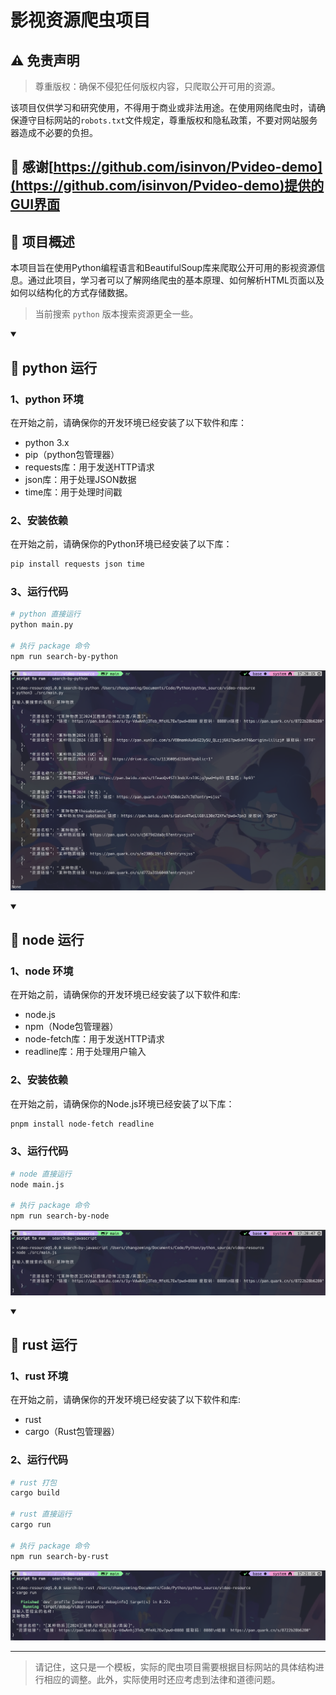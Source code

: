 # 影视资源爬虫项目

## ⚠️ 免责声明

> 尊重版权：确保不侵犯任何版权内容，只爬取公开可用的资源。

该项目仅供学习和研究使用，不得用于商业或非法用途。在使用网络爬虫时，请确保遵守目标网站的`robots.txt`文件规定，尊重版权和隐私政策，不要对网站服务器造成不必要的负担。

## 🔗 感谢[https://github.com/isinvon/Pvideo-demo](https://github.com/isinvon/Pvideo-demo)提供的GUI界面

## 🔧 项目概述

本项目旨在使用Python编程语言和BeautifulSoup库来爬取公开可用的影视资源信息。通过此项目，学习者可以了解网络爬虫的基本原理、如何解析HTML页面以及如何以结构化的方式存储数据。

> 当前搜索 `python` 版本搜索资源更全一些。

<details open> 
  <summary><h2>📘 python 运行</h2></summary>

### 1、python 环境

在开始之前，请确保你的开发环境已经安装了以下软件和库：

- python 3.x
- pip（python包管理器）
- requests库：用于发送HTTP请求
- json库：用于处理JSON数据
- time库：用于处理时间戳

### 2、安装依赖

在开始之前，请确保你的Python环境已经安装了以下库：

```bash
pip install requests json time
```

### 3、运行代码

```bash
# python 直接运行
python main.py

# 执行 package 命令
npm run search-by-python
```

![python](./assets/python.png)

</details>

<details open> 
  <summary><h2>📘 node 运行</h2></summary>

### 1、node 环境

在开始之前，请确保你的开发环境已经安装了以下软件和库:

- node.js
- npm（Node包管理器）
- node-fetch库：用于发送HTTP请求
- readline库：用于处理用户输入

### 2、安装依赖

在开始之前，请确保你的Node.js环境已经安装了以下库：

```bash
pnpm install node-fetch readline
```

### 3、运行代码

```bash
# node 直接运行
node main.js

# 执行 package 命令
npm run search-by-node
```

![javascript](./assets/javascript.png)

</details>

<details open> 
  <summary><h2>📘 rust 运行</h2></summary>

### 1、rust 环境

在开始之前，请确保你的开发环境已经安装了以下软件和库:

- rust
- cargo（Rust包管理器）

### 2、运行代码

```bash
# rust 打包
cargo build

# rust 直接运行
cargo run

# 执行 package 命令
npm run search-by-rust
```

![rust](./assets/rust.png)

</details>

---

> 请记住，这只是一个模板，实际的爬虫项目需要根据目标网站的具体结构进行相应的调整。此外，实际使用时还应考虑到法律和道德问题。
